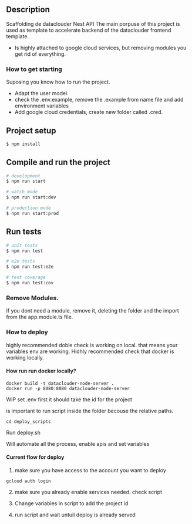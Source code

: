 ## Description

Scaffolding de dataclouder Nest API The main porpuse of this project is used as template to accelerate backend of the dataclouder frontend template.

- Is highly attached to google cloud services, but removing modules you get rid of everything.

### How to get starting

Suposing you know how to run the project.

- Adapt the user model.
- check the .env.example, remove the .example from name file and add environment variables
- Add google cloud credentials, create new folder called .cred.

## Project setup

```bash
$ npm install
```

## Compile and run the project

```bash
# development
$ npm run start

# watch mode
$ npm run start:dev

# production mode
$ npm run start:prod
```

## Run tests

```bash
# unit tests
$ npm run test

# e2e tests
$ npm run test:e2e

# test coverage
$ npm run test:cov
```

### Remove Modules.

If you dont need a module, remove it, deleting the folder and the import from the app.module.ts file.

### How to deploy

highly recommended doble check is working on local. that means your variables env are working. Hidhly recommended check that docker is working locally.

#### How run run docker locally?

    docker build -t dataclouder-node-server .
    docker run -p 8080:8080 dataclouder-node-server

WIP set .env first it should take the id for the project

is important to run script inside the folder becouse the relative paths.

`cd deploy_scripts`

Run deploy.sh

Will automate all the process, enable apis and set variables

#### Current flow for deploy

1. make sure you have access to the account you want to deploy

`gcloud auth login`

2. make sure you already enable services needed. check script

3. Change variables in script to add the project id

4. run script and wait untuil deploy is already served
